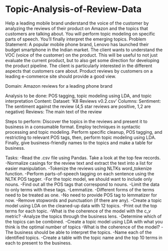 # Topic-Analysis-of-Review-Data
Help a leading mobile brand understand the voice of the customer by analyzing the reviews of their product on Amazon and the topics that customers are talking about. You will perform topic modeling on specific parts of speech. You’ll finally interpret the emerging topics.
Problem Statement: 
A popular mobile phone brand, Lenovo has launched their budget smartphone in the Indian market. The client wants to understand the VOC (voice of the customer) on the product. This will be useful to not just evaluate the current product, but to also get some direction for developing the product pipeline. The client is particularly interested in the different aspects that customers care about. Product reviews by customers on a leading e-commerce site should provide a good view.

Domain: Amazon reviews for a leading phone brand

Analysis to be done: POS tagging, topic modeling using LDA, and topic interpretation
Content:
Dataset: ‘K8 Reviews v0.2.csv’
Columns:
Sentiment: The sentiment against the review (4,5 star reviews are positive, 1,2 are negative)
Reviews: The main text of the review

Steps to perform:
Discover the topics in the reviews and present it to business in a consumable format. Employ techniques in syntactic processing and topic modeling.
Perform specific cleanup, POS tagging, and restricting to relevant POS tags, then, perform topic modeling using LDA. Finally, give business-friendly names to the topics and make a table for business.

Tasks: 
-Read the .csv file using Pandas. Take a look at the top few records.
-Normalize casings for the review text and extract the text into a list for easier manipulation.
-Tokenize the reviews using NLTKs word_tokenize function.
-Perform parts-of-speech tagging on each sentence using the NLTK POS tagger.
-For the topic model, we should  want to include only nouns.
     -Find out all the POS tags that correspond to nouns.
     -Limit the data to only terms with these tags.
-Lemmatize. 
     -Different forms of the terms need to be treated as one.
     -No need to provide POS tag to lemmatizer for now.
-Remove stopwords and punctuation (if there are any). 
-Create a topic model using LDA on the cleaned-up data with 12 topics.
    -Print out the top terms for each topic.
    -What is the coherence of the model with the c_v metric?
-Analyze the topics through the business lens.
    -Determine which of the topics can be combined.
-Create a topic model using LDA with what you think is the optimal number of topics
    -What is the coherence of the model?
-The business should be able to interpret the topics.
    -Name each of the identified topics.
    -Create a table with the topic name and the top 10 terms in each to present to the business.

